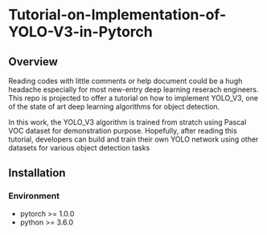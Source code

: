 # Tutorial-on-Implementation-of-YOLO-V3-in-Pytorch

## Overview 

Reading codes with little comments or help document could be a hugh headache especially for most new-entry deep learning reserach engineers. This repo is projected to offer a tutorial on how to implement YOLO_V3, one of the state of art deep learning algorithms for object detection. 

In this work, the YOLO_V3 algorithm is trained from stratch using Pascal VOC dataset for demonstration purpose. Hopefully, after reading this tutorial, developers can build and train their own YOLO network using other datasets for various object detection tasks

## Installation 

### Environment 
* pytorch >= 1.0.0
* python >= 3.6.0

